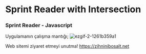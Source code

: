 # Sprint Reader with Intersection
### Sprint Reader - Javascript 

Uygulamanın çalışma mantığı;
![ezgif-2-1261b359a1](https://user-images.githubusercontent.com/81859164/192560063-02100a14-45f4-44fe-ad5b-feb7a696bd31.gif)

Web sitemi ziyaret etmeyi unutma!
https://zihninibosalt.net
